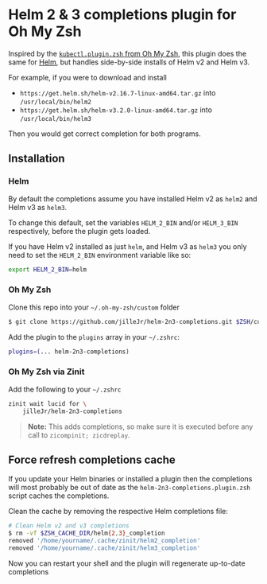 # Helm 2 & 3 completions plugin for Oh My Zsh

Inspired by the [`kubectl.plugin.zsh` from Oh My Zsh][omz-kubectl-inspiration],
this plugin does the same for [Helm][helm-website], but handles side-by-side
installs of Helm v2 and Helm v3.

For example, if you were to download and install

- `https://get.helm.sh/helm-v2.16.7-linux-amd64.tar.gz` into `/usr/local/bin/helm2`
- `https://get.helm.sh/helm-v3.2.0-linux-amd64.tar.gz` into `/usr/local/bin/helm3`

Then you would get correct completion for both programs.

## Installation

### Helm

By default the completions assume you have installed Helm v2 as `helm2` and
Helm v3 as `helm3`.

To change this default, set the variables `HELM_2_BIN` and/or `HELM_3_BIN`
respectively, before the plugin gets loaded.

If you have Helm v2 installed as just `helm`, and Helm v3 as `helm3` you only
need to set the `HELM_2_BIN` environment variable like so:

```sh
export HELM_2_BIN=helm
```

### Oh My Zsh

Clone this repo into your `~/.oh-my-zsh/custom` folder

```sh
$ git clone https://github.com/jilleJr/helm-2n3-completions.git $ZSH/custom/helm-2n3-completions
```

Add the plugin to the `plugins` array in your `~/.zshrc`:

```sh
plugins=(... helm-2n3-completions)
```

### Oh My Zsh via Zinit

Add the following to your `~/.zshrc`

```sh
zinit wait lucid for \
    jilleJr/helm-2n3-completions
```

> **Note:** This adds completions, so make sure it is executed before any call to `zicompinit; zicdreplay`.

## Force refresh completions cache

If you update your Helm binaries or installed a plugin then the completions will
most probably be out of date as the `helm-2n3-completions.plugin.zsh` script
caches the completions.

Clean the cache by removing the respective Helm completions file:

```sh
# Clean Helm v2 and v3 completions
$ rm -vf $ZSH_CACHE_DIR/helm{2,3}_completion
removed '/home/yourname/.cache/zinit/helm2_completion'
removed '/home/yourname/.cache/zinit/helm3_completion'
```

Now you can restart your shell and the plugin will regenerate up-to-date
completions

[omz-kubectl-inspiration]: https://github.com/ohmyzsh/ohmyzsh/blob/0736a3749a9c9ae4ba3096b0b6c55250f19fef17/plugins/kubectl/kubectl.plugin.zsh#L1-L11
[helm-website]: https://helm.sh/
